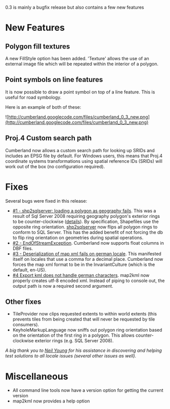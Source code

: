 0.3 is mainly a bugfix release but also contains a few new features



# New Features #

## Polygon fill textures ##

A new FillStyle option has been added.  'Texture' allows the use of an external image file which will be repeated within the interior of a polygon.

## Point symbols on line features ##

It is now possible to draw a point symbol on top of a line feature.  This is useful for road symbology.

Here is an example of both of these:

![http://cumberland.googlecode.com/files/cumberland_0_3_new.png](http://cumberland.googlecode.com/files/cumberland_0_3_new.png)

## Proj.4 Custom search path ##

Cumberland now allows a custom search path for looking up SRIDs and includes an EPSG file by default.  For Windows users, this means that Proj.4 coordinate systems transformations using spatial reference IDs (SRIDs) will work out of the box (no configuration required).

# Fixes #

Several bugs were fixed in this release:

  * [#1 -   	 shp2sqlserver: loading a polygon as geography fails](http://code.google.com/p/cumberland/issues/detail?id=1&can=1).  This was a result of Sql Server 2008 requiring geography polygon's exterior rings to be counter-clockwise ([details](http://blogs.msdn.com/edkatibah/archive/2008/08/19/working-with-invalid-data-and-the-sql-server-2008-geography-data-type-part-1b.aspx)).  By specification, Shapefiles use the opposite ring orientation.  [shp2sqlserver](shp2sqlserver.md) now flips all polygon rings to conform to SQL Server.  This has the added benefit of not forcing the db to flip ring orientation on geometries during spatial operations.
  * [#2 - EndOfStreamException](http://code.google.com/p/cumberland/issues/detail?id=2&can=1).  Cumberland now supports float columns in DBF files.
  * [#3 - Deserialization of map xml fails on german locale](http://code.google.com/p/cumberland/issues/detail?id=3&can=1).  This manifested itself on locales that use a comma for a decimal place.  Cumberland now forces the map xml format to be in the InvariantCulture (which is the default, en-US).
  * [#4 Export kml does not handle german characters](http://code.google.com/p/cumberland/issues/detail?id=4&can=1).  map2kml now properly creates utf-8 encoded xml.  Instead of piping to console out, the output path is now a required second argument.

## Other fixes ##

  * TileProvider now clips requested extents to within world extents (this prevents tiles from being created that will never be requested by tile consumers).
  * KeyholeMarkupLanguage now sniffs out polygon ring orientation based on the orientation of the first ring in a polygon.  This allows counter-clockwise exterior rings (e.g. SQL Server 2008).

_A big thank you to [Neil Young](http://foreverneilyoung.blogspot.com/) for his assistance in discovering and helping test solutions to all locale issues (several other issues as well)._

# Miscellaneous #

  * All command line tools now have a version option for getting the current version
  * map2kml now provides a help option